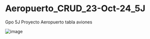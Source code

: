 # Aeropuerto_CRUD_23-Oct-24_5J
Gpo 5J Proyecto Aeropuerto tabla aviones

![image](https://github.com/user-attachments/assets/466f2301-9732-48fd-99e5-1d7d10327f03)
